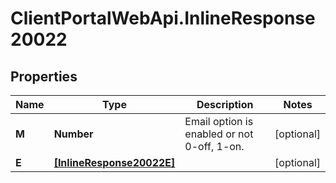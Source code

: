 # ClientPortalWebApi.InlineResponse20022

## Properties
Name | Type | Description | Notes
------------ | ------------- | ------------- | -------------
**M** | **Number** | Email option is enabled or not 0-off, 1-on. | [optional] 
**E** | [**[InlineResponse20022E]**](InlineResponse20022E.md) |  | [optional] 


